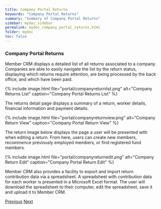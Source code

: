 ```yaml
---
title: Company Portal Returns
keywords: "Company Portal Returns"
summary: "Summary of Company Portal Returns"
sidebar: mydoc_sidebar
permalink: mydoc_company_portal_returns.html
folder: mydoc
toc: false
---
```


### Company Portal Returns

Member CRM displays a detailed list of all returns associated to a company. Companies are able to easily navigate the list by the return status, displaying which returns require attention, are being processed by the back office, and which have been paid.

{% include image.html file="portal/companyreturnlist.png" alt="Company Returns List" caption="Company Portal Returns List" %}

The returns detail page displays a summary of a return, worker details, financial information and payment details. 

{% include image.html file="portal/companyreturnview.png" alt="Company Return View" caption="Company Portal Return View" %}

The return image below displays the page a user will be presented with when editing a return. From here, users can create new members, recommence previously employed members, or find registered fund members.

{% include image.html file="portal/companyreturnedit.png" alt="Company Return Edit" caption="Company Portal Return Edit" %}

Member CRM also provides a facility to export and import return contribution data via a spreadsheet. A spreadsheet with contribution data for each worker is presented in a Microsoft Excel format. The user will download the spreadsheet to their computer, edit the spreadsheet, save it and upload it to Member CRM.

<a class="btn btn-default btn-lg pull-left" href="mydoc_company_home.html" role="button">Previous</a>
<a class="btn btn-primary btn-lg pull-right" href="mydoc_company_employees.html" role="button">Next</a>
